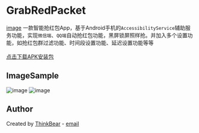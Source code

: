 # GrabRedPacket
[image](https://github.com/ThinkBear/GrabRedPacket/blob/master/app/src/main/res/mipmap-xhdpi/logo.png)
一款智能抢红包App，基于Android手机的`AccessibilityService`辅助服务功能，实现`微信端`、`QQ端`自动抢红包功能，黑屏锁屏照样抢。并加入多个设置功能，如抢红包群过滤功能、时间段设置功能、延迟设置功能等等
<br>
<br>
[点击下载APK安装包](http://pan.baidu.com/s/1kVjnfNp)
<br>
## ImageSample

![image](https://github.com/ThinkBear/GrabRedPacket/blob/master/.image/1.jpg)
![image](https://github.com/ThinkBear/GrabRedPacket/blob/master/.image/2.jpg)

## Author

Created by [ThinkBear](https://github.com/ThinkBear) - [email](mailto:787594505@qq.com)
